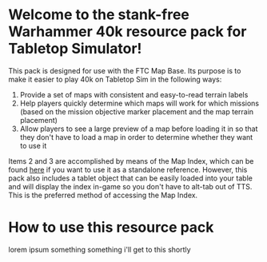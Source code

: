 # Welcome to the stank-free Warhammer 40k resource pack for Tabletop Simulator!

This pack is designed for use with the FTC Map Base. Its purpose is to make it easier to play 40k on Tabletop Sim in the following ways:
  1) Provide a set of maps with consistent and easy-to-read terrain labels
  2) Help players quickly determine which maps will work for which missions (based on the mission objective marker placement and the map terrain placement)
  3) Allow players to see a large preview of a map before loading it in so that they don't have to load a map in order to determine whether they want to use it

Items 2 and 3 are accomplished by means of the Map Index, which can be found [here](https://docs.google.com/spreadsheets/d/16q2N1kH5Qmx_2X1uieNEGSmBKINaIf1I2aHZrRfLB6M/edit?usp=sharing) if you want to use it as a standalone reference. However, this pack also includes a tablet object that can be easily loaded into your table and will display the index in-game so you don't have to alt-tab out of TTS. This is the preferred method of accessing the Map Index.

# How to use this resource pack

lorem ipsum something something i'll get to this shortly
